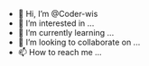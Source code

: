 - 👋 Hi, I’m @Coder-wis
- 👀 I’m interested in ...
- 🌱 I’m currently learning ...
- 💞️ I’m looking to collaborate on ...
- 📫 How to reach me ...

<!---
Coder-wis/Coder-wis is a ✨ special ✨ repository because its `README.md` (this file) appears on your GitHub profile.
You can click the Preview link to take a look at your changes.
--->
